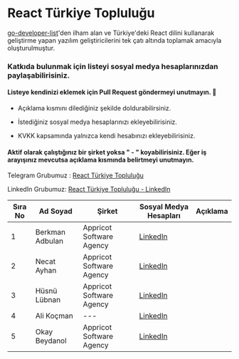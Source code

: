 # React Türkiye Topluluğu

[go-developer-list](https://github.com/yakuter/go-developer-list/blob/main/README.md)'den ilham alan ve Türkiye'deki React dilini kullanarak geliştirme yapan yazılım geliştiricilerini tek çatı altında toplamak amacıyla oluşturulmuştur.

### Katkıda bulunmak için listeyi sosyal medya hesaplarınızdan paylaşabilirisiniz.

#### Listeye kendinizi eklemek için Pull Request göndermeyi unutmayın. 🎉

- Açıklama kısmını dilediğiniz şekilde doldurabilirsiniz.

- İstediğiniz sosyal medya hesaplarınızı ekleyebilirisiniz.

- KVKK kapsamında yalnızca kendi hesabınızı ekleyebilirisiniz.

#### Aktif olarak çalıştığınız bir şirket yoksa " - " koyabilirisiniz. Eğer iş arayışınız mevcutsa açıklama kısmında belirtmeyi unutmayın.

Telegram Grubumuz : [React Türkiye Topluluğu](https://t.me/react_turkiye)

LinkedIn Grubumuz: [React Türkiye Topluluğu - LinkedIn](https://www.linkedin.com/groups/9225653/)

| Sıra No | Ad Soyad        | Şirket                   | Sosyal Medya Hesapları                                             | Açıklama |
| ------- | --------------- | ------------------------ | ------------------------------------------------------------------ | -------- |
| 1       | Berkman Adbulan | Appricot Software Agency | [LinkedIn](https://www.linkedin.com/in/berkman-adbulan-077972101/) |          |
| 2       | Necat Ayhan     | Appricot Software Agency | [LinkedIn](https://www.linkedin.com/in/necatayhan/)                |          |
| 3       | Hüsnü Lübnan    | Appricot Software Agency | [LinkedIn](https://www.linkedin.com/in/husnu/)                     |          |
| 4       | Ali Koçman      | ---                      | [LinkedIn](https://www.linkedin.com/in/ali-ko%C3%A7man-ba3790158/) |          |
| 5       | Okay Beydanol   | Appricot Software Agency | [LinkedIn](https://www.linkedin.com/in/okaybeydanol/)              |          |
